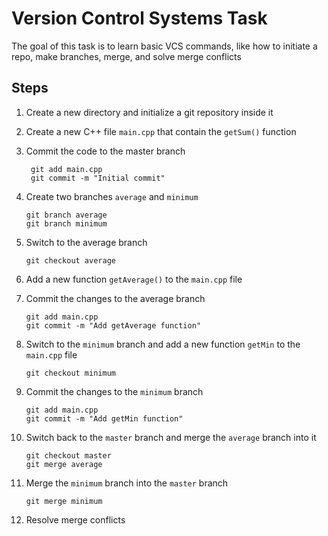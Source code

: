 # Version Control Systems Task

The goal of this task is to learn basic VCS commands, like how to initiate a repo, make branches, merge, and solve merge
conflicts

## Steps

1. Create a new directory and initialize a git repository inside it
2. Create a new C++ file `main.cpp` that contain the `getSum()` function
3. Commit the code to the master branch

    ```
     git add main.cpp
     git commit -m "Initial commit"
    ```

4. Create two branches `average` and `minimum`

    ```
    git branch average
    git branch minimum
    ```

5. Switch to the average branch

    ```
    git checkout average
    ```

6. Add a new function `getAverage()` to the `main.cpp` file
7. Commit the changes to the average branch
    ```
    git add main.cpp
    git commit -m "Add getAverage function"
    ```
8. Switch to the `minimum` branch and add a new function `getMin` to the `main.cpp` file
    ```
    git checkout minimum
    ```
9. Commit the changes to the `minimum` branch
    ```
    git add main.cpp
    git commit -m "Add getMin function"
    ```
10. Switch back to the `master` branch and merge the `average` branch into it
    ```
    git checkout master
    git merge average
    ```
11. Merge the `minimum` branch into the `master` branch
    ```
    git merge minimum
    ```
12. Resolve merge conflicts
